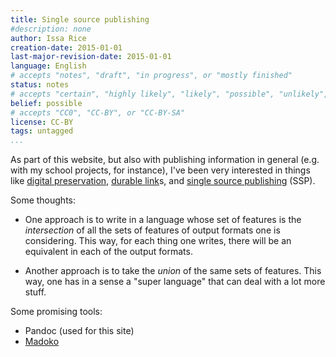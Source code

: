 ```yaml
---
title: Single source publishing
#description: none
author: Issa Rice
creation-date: 2015-01-01
last-major-revision-date: 2015-01-01
language: English
# accepts "notes", "draft", "in progress", or "mostly finished"
status: notes
# accepts "certain", "highly likely", "likely", "possible", "unlikely", "highly unlikely", "remote", "impossible", "log", "emotional", or "fiction"
belief: possible
# accepts "CC0", "CC-BY", or "CC-BY-SA"
license: CC-BY
tags: untagged
...
```


As part of this website, but also with publishing information in general (e.g. with my school projects, for instance), I've been very interested in things like [digital preservation](), [durable link]()s, and [single source publishing](!w) (SSP).

Some thoughts:

- One approach is to write in a language whose set of features is the *intersection* of all the sets of features of output formats one is considering.
This way, for each thing one writes, there will be an equivalent in each of the output formats.

- Another approach is to take the *union* of the same sets of features.
This way, one has in a sense a "super language" that can deal with a lot more stuff.

Some promising tools:

- Pandoc (used for this site)
- [Madoko](https://www.madoko.net/)
